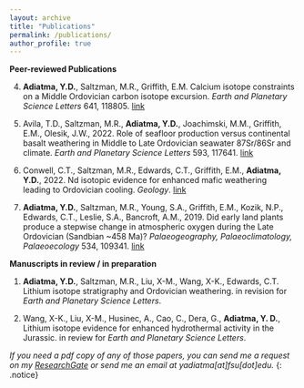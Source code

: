 ```yaml
---
layout: archive
title: "Publications"
permalink: /publications/
author_profile: true
---
```


**Peer-reviewed Publications**

4) **Adiatma, Y.D.**, Saltzman, M.R., Griffith, E.M. Calcium isotope constraints on a Middle Ordovician carbon isotope excursion. *Earth and Planetary Science Letters* 641, 118805. [link](https://doi.org/10.1016/j.epsl.2024.118805)

3) Avila, T.D., Saltzman, M.R., **Adiatma, Y.D.**, Joachimski, M.M., Griffith, E.M., Olesik, J.W., 2022. Role of seafloor production versus continental basalt weathering in Middle to Late Ordovician seawater 87Sr/86Sr and climate. *Earth and Planetary Science Letters* 593, 117641. [link](https://doi.org/10.1016/j.epsl.2022.117641)

2) Conwell, C.T., Saltzman, M.R., Edwards, C.T., Griffith, E.M., **Adiatma, Y.D.**, 2022. Nd isotopic evidence for enhanced mafic weathering leading to Ordovician cooling. *Geology*. [link](https://doi.org/10.1130/G49860.1)

1) **Adiatma, Y.D.**, Saltzman, M.R., Young, S.A., Griffith, E.M., Kozik, N.P., Edwards, C.T., Leslie, S.A., Bancroft, A.M., 2019. Did early land plants produce a stepwise change in atmospheric oxygen during the Late Ordovician (Sandbian ~458 Ma)? *Palaeogeography, Palaeoclimatology, Palaeoecology* 534, 109341. [link](https://doi.org/10.1016/j.palaeo.2019.109341)


**Manuscripts in review / in preparation**

1) **Adiatma, Y.D.**, Saltzman, M.R., Liu, X-M., Wang, X-K., Edwards, C.T. Lithium isotope stratigraphy and Ordovician weathering. in revision for *Earth and Planetary Science Letters*.

2) Wang, X-K., Liu, X-M., Husinec, A., Cao, C., Dera, G., **Adiatma, Y. D.**, Lithium isotope evidence for enhanced hydrothermal activity in the Jurassic. in review for *Earth and Planetary Science Letters*.



*If you need a pdf copy of any of those papers, you can send me a request on my [ResearchGate](https://www.researchgate.net/profile/Yoseph-Adiatma) or send me an email at yadiatma[at]fsu[dot]edu.*
{: .notice}
